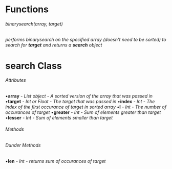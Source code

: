 # Functions

###### binarysearch(array, target)
*performs binarysearch on the specified array (doesn't need to be sorted) to search for **target** and returns a **search** object*

# search Class

###### Attributes
•**array** *- List object - A sorted version of the array that was passed in*
•**target** *- Int or Float - The target that was passed in*
•**index** *- Int - The index of the first occurance of target in sorted array*
•**l** *- Int - The number of occurances of target*
•**greater** *- Int - Sum of elements greater than target*
•**lesser** *- Int - Sum of elements smaller than target*


###### Methods

###### Dunder Methods
•**len** *- Int - returns sum of occurances of target*
